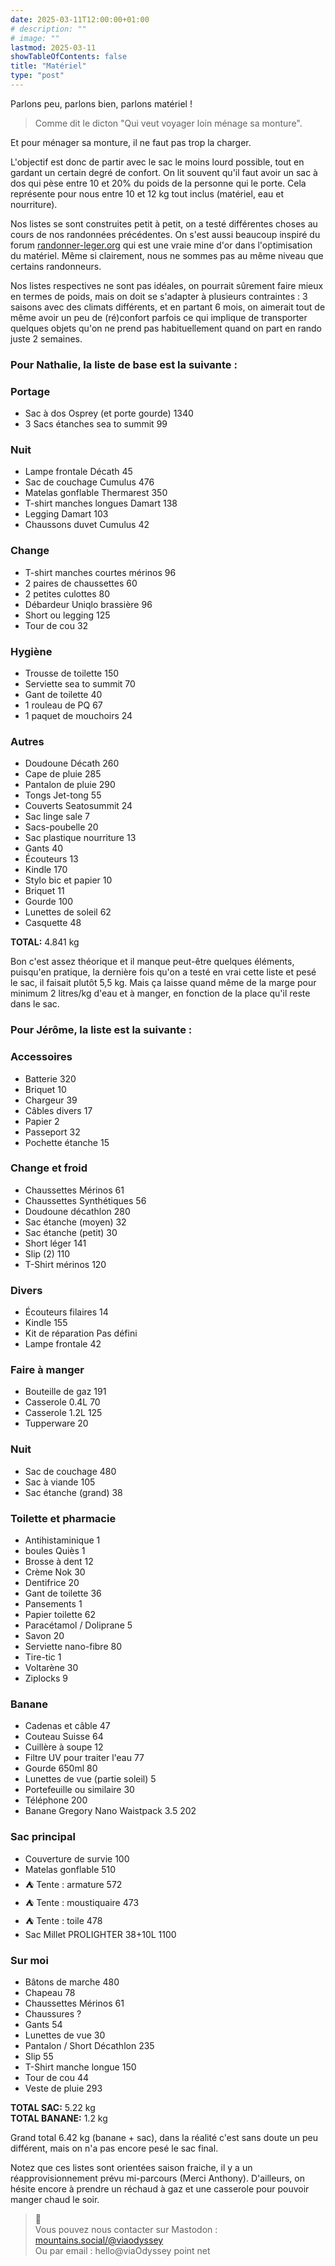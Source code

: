 ```yaml
---
date: 2025-03-11T12:00:00+01:00
# description: ""
# image: ""
lastmod: 2025-03-11
showTableOfContents: false
title: "Matériel"
type: "post"
---
```


Parlons peu, parlons bien, parlons matériel !

> Comme dit le dicton "Qui veut voyager loin ménage sa monture".

Et pour ménager sa monture, il ne faut pas trop la charger.

L'objectif est donc de partir avec le sac le moins lourd possible, tout en gardant un certain degré de confort.
On lit souvent qu'il faut avoir un sac à dos qui pèse entre 10 et 20% du poids de la personne qui le porte.
Cela représente pour nous entre 10 et 12 kg tout inclus (matériel, eau et nourriture).

Nos listes se sont construites petit à petit, on a testé différentes choses au cours de nos randonnées précédentes.
On s'est aussi beaucoup inspiré du forum [randonner-leger.org](https://randonner-leger.org/) qui est une vraie mine d'or dans l'optimisation du matériel.
Même si clairement, nous ne sommes pas au même niveau que certains randonneurs.

Nos listes respectives ne sont pas idéales, on pourrait sûrement faire mieux en termes de poids, mais on doit se s'adapter à plusieurs contraintes : 3 saisons avec des climats différents, et en partant 6 mois, on aimerait tout de même avoir un peu de (ré)confort parfois ce qui implique de transporter quelques objets qu'on ne prend pas habituellement quand on part en rando juste 2 semaines.

### Pour Nathalie, la liste de base est la suivante :

<div class="gear-list">
  <div class="category">
    <h3>Portage</h3>
    <ul>
      <li><span class="item">Sac à dos Osprey (et porte gourde)</span> <span class="weight">1340</span></li>
      <li><span class="item">3 Sacs étanches sea to summit</span> <span class="weight">99</span></li>
    </ul>
  </div>

  <div class="category">
    <h3>Nuit</h3>
    <ul>
      <li><span class="item">Lampe frontale Décath</span> <span class="weight">45</span></li>
      <li><span class="item">Sac de couchage Cumulus</span> <span class="weight">476</span></li>
      <li><span class="item">Matelas gonflable Thermarest</span> <span class="weight">350</span></li>
      <li><span class="item">T-shirt manches longues Damart</span> <span class="weight">138</span></li>
      <li><span class="item">Legging Damart</span> <span class="weight">103</span></li>
      <li><span class="item">Chaussons duvet Cumulus</span> <span class="weight">42</span></li>
    </ul>
  </div>

  <div class="category">
    <h3>Change</h3>
    <ul>
      <li><span class="item">T-shirt manches courtes mérinos</span> <span class="weight">96</span></li>
      <li><span class="item">2 paires de chaussettes</span> <span class="weight">60</span></li>
      <li><span class="item">2 petites culottes</span> <span class="weight">80</span></li>
      <li><span class="item">Débardeur Uniqlo brassière</span> <span class="weight">96</span></li>
      <li><span class="item">Short ou legging</span> <span class="weight">125</span></li>
      <li><span class="item">Tour de cou</span> <span class="weight">32</span></li>
    </ul>
  </div>

  <div class="category">
    <h3>Hygiène</h3>
    <ul>
      <li><span class="item">Trousse de toilette</span> <span class="weight">150</span></li>
      <li><span class="item">Serviette sea to summit</span> <span class="weight">70</span></li>
      <li><span class="item">Gant de toilette</span> <span class="weight">40</span></li>
      <li><span class="item">1 rouleau de PQ</span> <span class="weight">67</span></li>
      <li><span class="item">1 paquet de mouchoirs</span> <span class="weight">24</span></li>
    </ul>
  </div>

  <div class="category">
    <h3>Autres</h3>
    <ul>
      <li><span class="item">Doudoune Décath</span> <span class="weight">260</span></li>
      <li><span class="item">Cape de pluie</span> <span class="weight">285</span></li>
      <li><span class="item">Pantalon de pluie</span> <span class="weight">290</span></li>
      <li><span class="item">Tongs Jet-tong</span> <span class="weight">55</span></li>
      <li><span class="item">Couverts Seatosummit</span> <span class="weight">24</span></li>
      <li><span class="item">Sac linge sale</span> <span class="weight">7</span></li>
      <li><span class="item">Sacs-poubelle</span> <span class="weight">20</span></li>
      <li><span class="item">Sac plastique nourriture</span> <span class="weight">13</span></li>
      <li><span class="item">Gants</span> <span class="weight">40</span></li>
      <li><span class="item">Écouteurs</span> <span class="weight">13</span></li>
      <li><span class="item">Kindle</span> <span class="weight">170</span></li>
      <li><span class="item">Stylo bic et papier</span> <span class="weight">10</span></li>
      <li><span class="item">Briquet</span> <span class="weight">11</span></li>
      <li><span class="item">Gourde</span> <span class="weight">100</span></li>
      <li><span class="item">Lunettes de soleil</span> <span class="weight">62</span></li>
      <li><span class="item">Casquette</span> <span class="weight">48</span></li>
    </ul>
  </div>

  <div class="total">
    <strong>TOTAL:</strong> <span class="">4.841 kg</span>
  </div>
</div>

Bon c'est assez théorique et il manque peut-être quelques éléments, puisqu'en pratique, la dernière fois qu'on a testé en vrai cette liste et pesé le sac, il faisait plutôt 5,5 kg. Mais ça laisse quand même de la marge pour minimum 2 litres/kg d'eau et à manger, en fonction de la place qu'il reste dans le sac.

### Pour Jérôme, la liste est la suivante :

<div class="gear-list">
  <div class="category">
    <h3>Accessoires</h3>
    <ul>
      <li><span class="item">Batterie</span> <span class="weight">320</span></li>
      <li><span class="item">Briquet</span> <span class="weight">10</span></li>
      <li><span class="item">Chargeur</span> <span class="weight">39</span></li>
      <li><span class="item">Câbles divers</span> <span class="weight">17</span></li>
      <li><span class="item">Papier</span> <span class="weight">2</span></li>
      <li><span class="item">Passeport</span> <span class="weight">32</span></li>
      <li><span class="item">Pochette étanche</span> <span class="weight">15</span></li>
    </ul>
  </div>

  <div class="category">
    <h3>Change et froid</h3>
    <ul>
      <li><span class="item">Chaussettes Mérinos</span> <span class="weight">61</span></li>
      <li><span class="item">Chaussettes Synthétiques</span> <span class="weight">56</span></li>
      <li><span class="item">Doudoune décathlon</span> <span class="weight">280</span></li>
      <li><span class="item">Sac étanche (moyen)</span> <span class="weight">32</span></li>
      <li><span class="item">Sac étanche (petit)</span> <span class="weight">30</span></li>
      <li><span class="item">Short léger</span> <span class="weight">141</span></li>
      <li><span class="item">Slip (2)</span> <span class="weight">110</span></li>
      <li><span class="item">T-Shirt mérinos</span> <span class="weight">120</span></li>
    </ul>
  </div>

  <div class="category">
    <h3>Divers</h3>
    <ul>
      <li><span class="item">Écouteurs filaires</span> <span class="weight">14</span></li>
      <li><span class="item">Kindle</span> <span class="weight">155</span></li>
      <li><span class="item">Kit de réparation</span> <span class="weight">Pas défini</span></li>
      <li><span class="item">Lampe frontale</span> <span class="weight">42</span></li>
    </ul>
  </div>

  <div class="category">
    <h3>Faire à manger</h3>
    <ul>
      <li><span class="item">Bouteille de gaz</span> <span class="weight">191</span></li>
      <li><span class="item">Casserole 0.4L</span> <span class="weight">70</span></li>
      <li><span class="item">Casserole 1.2L</span> <span class="weight">125</span></li>
      <li><span class="item">Tupperware</span> <span class="weight">20</span></li>
    </ul>
  </div>

  <div class="category">
    <h3>Nuit</h3>
    <ul>
      <li><span class="item">Sac de couchage</span> <span class="weight">480</span></li>
      <li><span class="item">Sac à viande</span> <span class="weight">105</span></li>
      <li><span class="item">Sac étanche (grand)</span> <span class="weight">38</span></li>
    </ul>
  </div>

  <div class="category">
    <h3>Toilette et pharmacie</h3>
    <ul>
      <li><span class="item">Antihistaminique</span> <span class="weight">1</span></li>
      <li><span class="item">boules Quiès</span> <span class="weight">1</span></li>
      <li><span class="item">Brosse à dent</span> <span class="weight">12</span></li>
      <li><span class="item">Crème Nok</span> <span class="weight">30</span></li>
      <li><span class="item">Dentifrice</span> <span class="weight">20</span></li>
      <li><span class="item">Gant de toilette</span> <span class="weight">36</span></li>
      <li><span class="item">Pansements</span> <span class="weight">1</span></li>
      <li><span class="item">Papier toilette</span> <span class="weight">62</span></li>
      <li><span class="item">Paracétamol / Doliprane</span> <span class="weight">5</span></li>
      <li><span class="item">Savon</span> <span class="weight">20</span></li>
      <li><span class="item">Serviette nano-fibre</span> <span class="weight">80</span></li>
      <li><span class="item">Tire-tic</span> <span class="weight">1</span></li>
      <li><span class="item">Voltarène</span> <span class="weight">30</span></li>
      <li><span class="item">Ziplocks</span> <span class="weight">9</span></li>
    </ul>
  </div>

  <div class="category">
    <h3>Banane</h3>
    <ul>
      <li><span class="item">Cadenas et câble</span> <span class="weight">47</span></li>
      <li><span class="item">Couteau Suisse</span> <span class="weight">64</span></li>
      <li><span class="item">Cuillère à soupe</span> <span class="weight">12</span></li>
      <li><span class="item">Filtre UV pour traiter l'eau</span> <span class="weight">77</span></li>
      <li><span class="item">Gourde 650ml</span> <span class="weight">80</span></li>
      <li><span class="item">Lunettes de vue (partie soleil)</span> <span class="weight">5</span></li>
      <li><span class="item">Portefeuille ou similaire</span> <span class="weight">30</span></li>
      <li><span class="item">Téléphone</span> <span class="weight">200</span></li>
      <li><span class="item">Banane Gregory Nano Waistpack 3.5</span> <span class="weight">202</span></li>
    </ul>
  </div>

  <div class="category">
    <h3>Sac principal</h3>
    <ul>
      <li><span class="item">Couverture de survie</span> <span class="weight">100</span></li>
      <li><span class="item">Matelas gonflable</span> <span class="weight">510</span></li>
      <li><span class="item">⛺️ Tente : armature</span> <span class="weight">572</span></li>
      <li><span class="item">⛺️ Tente : moustiquaire</span> <span class="weight">473</span></li>
      <li><span class="item">⛺️ Tente : toile</span> <span class="weight">478</span></li>
      <li><span class="item">Sac Millet PROLIGHTER 38+10L</span> <span class="weight">1100</span></li>
    </ul>
  </div>

  <div class="category">
    <h3>Sur moi</h3>
    <ul>
      <li><span class="item">Bâtons de marche</span> <span class="weight">480</span></li>
      <li><span class="item">Chapeau</span> <span class="weight">78</span></li>
      <li><span class="item">Chaussettes Mérinos</span> <span class="weight">61</span></li>
      <li><span class="item">Chaussures</span> <span class="weight">?</span></li>
      <li><span class="item">Gants</span> <span class="weight">54</span></li>
      <li><span class="item">Lunettes de vue</span> <span class="weight">30</span></li>
      <li><span class="item">Pantalon / Short Décathlon</span> <span class="weight">235</span></li>
      <li><span class="item">Slip</span> <span class="weight">55</span></li>
      <li><span class="item">T-Shirt manche longue</span> <span class="weight">150</span></li>
      <li><span class="item">Tour de cou</span> <span class="weight">44</span></li>
      <li><span class="item">Veste de pluie</span> <span class="weight">293</span></li>
    </ul>
  </div>

  <div class="total">
    <strong>TOTAL SAC:</strong> <span class="">5.22 kg</span><br>
    <strong>TOTAL BANANE:</strong> <span class="">1.2 kg</span>
  </div>
</div>

Grand total 6.42 kg (banane + sac), dans la réalité c'est sans doute un peu différent, mais on n'a pas encore pesé le sac final.

Notez que ces listes sont orientées saison fraiche, il y a un réapprovisionnement prévu mi-parcours (Merci Anthony).
D'ailleurs, on hésite encore à prendre un réchaud à gaz et une casserole pour pouvoir manger chaud le soir.

> 👋<br>
> Vous pouvez nous contacter sur Mastodon : [mountains.social/@viaodyssey](https://mountains.social/@viaodyssey)<br>
> Ou par email : hello@viaOdyssey point net
